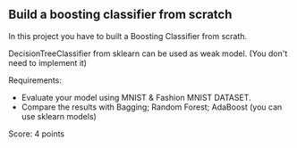 ## Build a boosting classifier from scratch

In this project you have to built a Boosting Classifier from scrath.

DecisionTreeClassifier from sklearn can be used as weak model. (You don't need to implement it)


Requirements: 
+ Evaluate your model using MNIST & Fashion MNIST DATASET.
+ Compare the results with Bagging; Random Forest; AdaBoost (you can use sklearn models)

Score: 4 points

